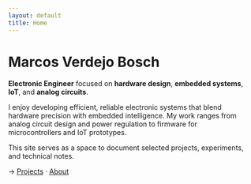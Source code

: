 ```yaml
---
layout: default
title: Home
---
```


<!--
File: index.md
Purpose: Main landing page for my personal site.
Author: Marcos Verdejo Bosch
Created: October 2025
Notes:
- Home page at marcosverdejo.github.io
- Uses default layout from remote Jekyll theme
- Dark theme + Courier New to be added
-->

# Marcos Verdejo Bosch

**Electronic Engineer** focused on **hardware design**, **embedded systems**, **IoT**, and **analog circuits**.

I enjoy developing efficient, reliable electronic systems that blend  
hardware precision with embedded intelligence. My work ranges from  
analog circuit design and power regulation to firmware for  
microcontrollers and IoT prototypes.

This site serves as a space to document selected projects, experiments,  
and technical notes.

→ [Projects](./projects) · [About](./about)
